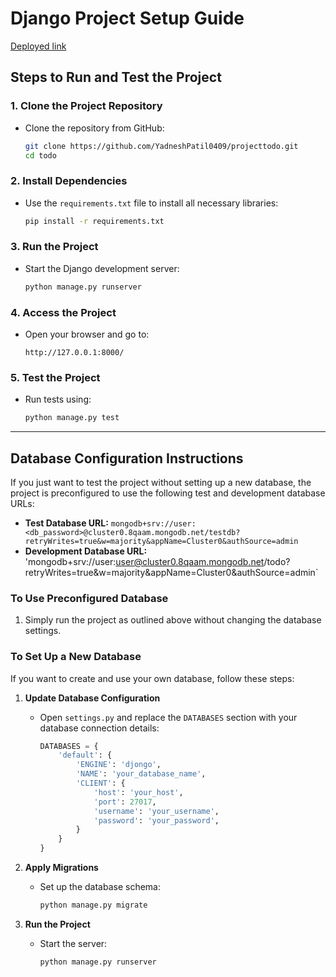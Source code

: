 # Django Project Setup Guide


[Deployed link](https://projecttodo-criz.onrender.com/)
## Steps to Run and Test the Project

### 1. Clone the Project Repository
* Clone the repository from GitHub:
  ```bash
  git clone https://github.com/YadneshPatil0409/projecttodo.git
  cd todo
  ```



### 2. Install Dependencies
* Use the `requirements.txt` file to install all necessary libraries:
  ```bash
  pip install -r requirements.txt
  ```

### 3. Run the Project
* Start the Django development server:
  ```bash
  python manage.py runserver
  ```

### 4. Access the Project
* Open your browser and go to:
  ```
  http://127.0.0.1:8000/
  ```

### 5. Test the Project
* Run tests using:
  ```bash
  python manage.py test
  ```

---

## Database Configuration Instructions

If you just want to test the project without setting up a new database, the project is preconfigured to use the following test and development database URLs:

- **Test Database URL:** `mongodb+srv://user:<db_password>@cluster0.8qaam.mongodb.net/testdb?retryWrites=true&w=majority&appName=Cluster0&authSource=admin`
- **Development Database URL:** 'mongodb+srv://user:user@cluster0.8qaam.mongodb.net/todo?retryWrites=true&w=majority&appName=Cluster0&authSource=admin`

### To Use Preconfigured Database
1. Simply run the project as outlined above without changing the database settings.

### To Set Up a New Database
If you want to create and use your own database, follow these steps:

1. **Update Database Configuration**
   - Open `settings.py` and replace the `DATABASES` section with your database connection details:
     ```python
     DATABASES = {
         'default': {
             'ENGINE': 'djongo',
             'NAME': 'your_database_name',
             'CLIENT': {
                 'host': 'your_host',
                 'port': 27017,
                 'username': 'your_username',
                 'password': 'your_password',
             }
         }
     }
     ```

2. **Apply Migrations**
   - Set up the database schema:
     ```bash
     python manage.py migrate
     ```

3. **Run the Project**
   - Start the server:
     ```bash
     python manage.py runserver
     ```

